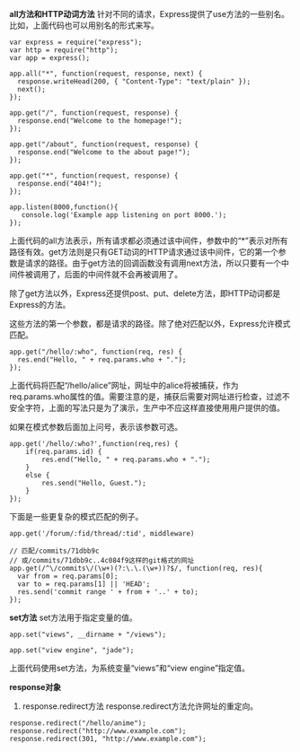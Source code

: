 **all方法和HTTP动词方法**
针对不同的请求，Express提供了use方法的一些别名。比如，上面代码也可以用别名的形式来写。
```
var express = require("express");
var http = require("http");
var app = express();

app.all("*", function(request, response, next) {
  response.writeHead(200, { "Content-Type": "text/plain" });
  next();
});

app.get("/", function(request, response) {
  response.end("Welcome to the homepage!");
});

app.get("/about", function(request, response) {
  response.end("Welcome to the about page!");
});

app.get("*", function(request, response) {
  response.end("404!");
});

app.listen(8000,function(){
   console.log('Example app listening on port 8000.');
});
```
上面代码的all方法表示，所有请求都必须通过该中间件，参数中的“*”表示对所有路径有效。get方法则是只有GET动词的HTTP请求通过该中间件，它的第一个参数是请求的路径。由于get方法的回调函数没有调用next方法，所以只要有一个中间件被调用了，后面的中间件就不会再被调用了。

除了get方法以外，Express还提供post、put、delete方法，即HTTP动词都是Express的方法。

这些方法的第一个参数，都是请求的路径。除了绝对匹配以外，Express允许模式匹配。
```
app.get("/hello/:who", function(req, res) {
  res.end("Hello, " + req.params.who + ".");
});
```
上面代码将匹配“/hello/alice”网址，网址中的alice将被捕获，作为req.params.who属性的值。需要注意的是，捕获后需要对网址进行检查，过滤不安全字符，上面的写法只是为了演示，生产中不应这样直接使用用户提供的值。

如果在模式参数后面加上问号，表示该参数可选。
```
app.get('/hello/:who?',function(req,res) {
	if(req.params.id) {
    	res.end("Hello, " + req.params.who + ".");
	}
    else {
    	res.send("Hello, Guest.");
	}
});
```
下面是一些更复杂的模式匹配的例子。
```
app.get('/forum/:fid/thread/:tid', middleware)

// 匹配/commits/71dbb9c
// 或/commits/71dbb9c..4c084f9这样的git格式的网址
app.get(/^\/commits\/(\w+)(?:\.\.(\w+))?$/, function(req, res){
  var from = req.params[0];
  var to = req.params[1] || 'HEAD';
  res.send('commit range ' + from + '..' + to);
});
```

**set方法**
set方法用于指定变量的值。
```
app.set("views", __dirname + "/views");

app.set("view engine", "jade");
```
上面代码使用set方法，为系统变量“views”和“view engine”指定值。

**response对象**
1) response.redirect方法
response.redirect方法允许网址的重定向。
```
response.redirect("/hello/anime");
response.redirect("http://www.example.com");
response.redirect(301, "http://www.example.com"); 
```